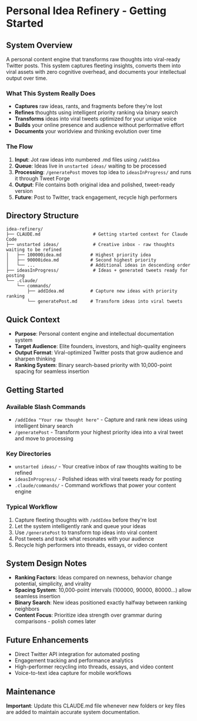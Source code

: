 # Personal Idea Refinery - Getting Started

## System Overview
A personal content engine that transforms raw thoughts into viral-ready Twitter posts. This system captures fleeting insights, converts them into viral assets with zero cognitive overhead, and documents your intellectual output over time.

### What This System Really Does
- **Captures** raw ideas, rants, and fragments before they're lost
- **Refines** thoughts using intelligent priority ranking via binary search
- **Transforms** ideas into viral tweets optimized for your unique voice
- **Builds** your online presence and audience without performative effort
- **Documents** your worldview and thinking evolution over time

### The Flow
1. **Input**: Jot raw ideas into numbered .md files using `/addIdea`
2. **Queue**: Ideas live in `unstarted ideas/` waiting to be processed
3. **Processing**: `/generatePost` moves top idea to `ideasInProgress/` and runs it through Tweet Forge
4. **Output**: File contains both original idea and polished, tweet-ready version
5. **Future**: Post to Twitter, track engagement, recycle high performers

## Directory Structure

```
idea-refinery/
├── CLAUDE.md                    # Getting started context for Claude Code
├── unstarted ideas/             # Creative inbox - raw thoughts waiting to be refined
│   ├── 100000idea.md           # Highest priority idea
│   ├── 90000idea.md            # Second highest priority
│   └── ...                     # Additional ideas in descending order
├── ideasInProgress/             # Ideas + generated tweets ready for posting
└── .claude/
    └── commands/
        ├── addIdea.md          # Capture new ideas with priority ranking
        └── generatePost.md     # Transform ideas into viral tweets
```

## Quick Context
- **Purpose**: Personal content engine and intellectual documentation system
- **Target Audience**: Elite founders, investors, and high-quality engineers
- **Output Format**: Viral-optimized Twitter posts that grow audience and sharpen thinking
- **Ranking System**: Binary search-based priority with 10,000-point spacing for seamless insertion

## Getting Started

### Available Slash Commands
- `/addIdea "Your raw thought here"` - Capture and rank new ideas using intelligent binary search
- `/generatePost` - Transform your highest priority idea into a viral tweet and move to processing

### Key Directories
- `unstarted ideas/` - Your creative inbox of raw thoughts waiting to be refined
- `ideasInProgress/` - Polished ideas with viral tweets ready for posting
- `.claude/commands/` - Command workflows that power your content engine

### Typical Workflow
1. Capture fleeting thoughts with `/addIdea` before they're lost
2. Let the system intelligently rank and queue your ideas
3. Use `/generatePost` to transform top ideas into viral content
4. Post tweets and track what resonates with your audience
5. Recycle high performers into threads, essays, or video content

## System Design Notes
- **Ranking Factors**: Ideas compared on newness, behavior change potential, simplicity, and virality
- **Spacing System**: 10,000-point intervals (100000, 90000, 80000...) allow seamless insertion
- **Binary Search**: New ideas positioned exactly halfway between ranking neighbors
- **Content Focus**: Prioritize idea strength over grammar during comparisons - polish comes later

## Future Enhancements
- Direct Twitter API integration for automated posting
- Engagement tracking and performance analytics
- High-performer recycling into threads, essays, and video content
- Voice-to-text idea capture for mobile workflows

## Maintenance
**Important**: Update this CLAUDE.md file whenever new folders or key files are added to maintain accurate system documentation.